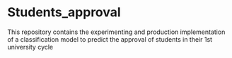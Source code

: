 # Students_approval
This repository contains the experimenting and production implementation of a classification model to predict the approval of students in their 1st university cycle

